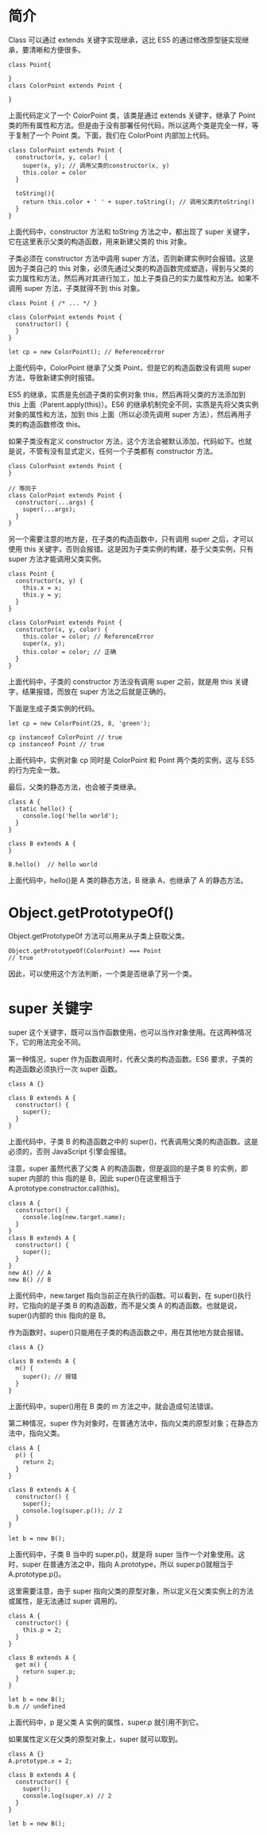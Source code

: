 # 简介

Class 可以通过 extends 关键字实现继承，这比 ES5 的通过修改原型链实现继承，要清晰和方便很多。

```
class Point{

}
class ColorPoint extends Point {

}
```

上面代码定义了一个 ColorPoint 类，该类是通过 extends 关键字，继承了 Point 类的所有属性和方法。但是由于没有部署任何代码，所以这两个类是完全一样，等于复制了一个 Point 类。下面，我们在 ColorPoint 内部加上代码。

```
class ColorPoint extends Point {
  constructor(x, y, color) {
    super(x, y); // 调用父类的constructor(x, y)
    this.color = color
  }

  toString(){
    return this.color + ' ' + super.toString(); // 调用父类的toString()
  }
}
```

上面代码中，constructor 方法和 toString 方法之中，都出现了 super 关键字，它在这里表示父类的构造函数，用来新建父类的 this 对象。

子类必须在 constructor 方法中调用 super 方法，否则新建实例时会报错。这是因为子类自己的 this 对象，必须先通过父类的构造函数完成塑造，得到与父类的实力属性和方法，然后再对其进行加工，加上子类自己的实力属性和方法。如果不调用 super 方法，子类就得不到 this 对象。

```
class Point { /* ... */ }

class ColorPoint extends Point {
  constructor() {
  }
}

let cp = new ColorPoint(); // ReferenceError
```

上面代码中，ColorPoint 继承了父类 Point，但是它的构造函数没有调用 super 方法，导致新建实例时报错。

ES5 的继承，实质是先创造子类的实例对象 this，然后再将父类的方法添加到 this 上面（Parent.apply(this)）。ES6 的继承机制完全不同，实质是先将父类实例对象的属性和方法，加到 this 上面（所以必须先调用 super 方法），然后再用子类的构造函数修改 this。

如果子类没有定义 constructor 方法，这个方法会被默认添加，代码如下。也就是说，不管有没有显式定义，任何一个子类都有 constructor 方法。

```
class ColorPoint extends Point {
}

// 等同于
class ColorPoint extends Point {
  constructor(...args) {
    super(...args);
  }
}
```

另一个需要注意的地方是，在子类的构造函数中，只有调用 super 之后，才可以使用 this 关键字，否则会报错。这是因为子类实例的构建，基于父类实例，只有 super 方法才能调用父类实例。

```
class Point {
  constructor(x, y) {
    this.x = x;
    this.y = y;
  }
}

class ColorPoint extends Point {
  constructor(x, y, color) {
    this.color = color; // ReferenceError
    super(x, y);
    this.color = color; // 正确
  }
}
```

上面代码中，子类的 constructor 方法没有调用 super 之前，就是用 this 关键字，结果报错，而放在 super 方法之后就是正确的。

下面是生成子类实例的代码。

```
let cp = new ColorPoint(25, 8, 'green');

cp instanceof ColorPoint // true
cp instanceof Point // true
```

上面代码中，实例对象 cp 同时是 ColorPoint 和 Point 两个类的实例，这与 ES5 的行为完全一致。

最后，父类的静态方法，也会被子类继承。

```
class A {
  static hello() {
    console.log('hello world');
  }
}

class B extends A {
}

B.hello()  // hello world
```

上面代码中，hello()是 A 类的静态方法，B 继承 A，也继承了 A 的静态方法。

# Object.getPrototypeOf()

Object.getPrototypeOf 方法可以用来从子类上获取父类。

```
Object.getPrototypeOf(ColorPoint) === Point
// true
```

因此，可以使用这个方法判断，一个类是否继承了另一个类。

# super 关键字

super 这个关键字，既可以当作函数使用，也可以当作对象使用。在这两种情况下，它的用法完全不同。

第一种情况，super 作为函数调用时，代表父类的构造函数。ES6 要求，子类的构造函数必须执行一次 super 函数。

```
class A {}

class B extends A {
  constructor() {
    super();
  }
}
```

上面代码中，子类 B 的构造函数之中的 super()，代表调用父类的构造函数。这是必须的，否则 JavaScript 引擎会报错。

注意，super 虽然代表了父类 A 的构造函数，但是返回的是子类 B 的实例，即 super 内部的 this 指的是 B，因此 super()在这里相当于 A.prototype.constructor.call(this)。

```
class A {
  constructor() {
    console.log(new.target.name);
  }
}
class B extends A {
  constructor() {
    super();
  }
}
new A() // A
new B() // B
```

上面代码中，new.target 指向当前正在执行的函数。可以看到，在 super()执行时，它指向的是子类 B 的构造函数，而不是父类 A 的构造函数。也就是说，super()内部的 this 指向的是 B。

作为函数时，super()只能用在子类的构造函数之中，用在其他地方就会报错。

```
class A {}

class B extends A {
  m() {
    super(); // 报错
  }
}
```

上面代码中，super()用在 B 类的 m 方法之中，就会造成句法错误。

第二种情况，super 作为对象时，在普通方法中，指向父类的原型对象；在静态方法中，指向父类。

```
class A {
  p() {
    return 2;
  }
}

class B extends A {
  constructor() {
    super();
    console.log(super.p()); // 2
  }
}

let b = new B();
```

上面代码中，子类 B 当中的 super.p()，就是将 super 当作一个对象使用。这时，super 在普通方法之中，指向 A.prototype，所以 super.p()就相当于 A.prototype.p()。

这里需要注意，由于 super 指向父类的原型对象，所以定义在父类实例上的方法或属性，是无法通过 super 调用的。

```
class A {
  constructor() {
    this.p = 2;
  }
}

class B extends A {
  get m() {
    return super.p;
  }
}

let b = new B();
b.m // undefined
```

上面代码中，p 是父类 A 实例的属性，super.p 就引用不到它。

如果属性定义在父类的原型对象上，super 就可以取到。

```
class A {}
A.prototype.x = 2;

class B extends A {
  constructor() {
    super();
    console.log(super.x) // 2
  }
}

let b = new B();
```
